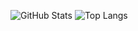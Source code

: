 ![GitHub Stats](https://github-readme-stats.vercel.app/api?username=Nightvxsion&show_icons=true&theme=tokyonight)
![Top Langs](https://github-readme-stats.vercel.app/api/top-langs/?username=Nightvxsion&layout=compact&theme=default)

